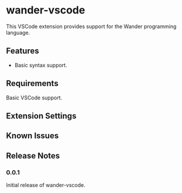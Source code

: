# wander-vscode

This VSCode extension provides support for the Wander programming language.

## Features

 * Basic syntax support.

## Requirements

Basic VSCode support.

## Extension Settings

## Known Issues

## Release Notes

### 0.0.1

Initial release of wander-vscode.
